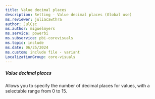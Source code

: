 ```yaml
---
title: Value decimal places
description: Setting - Value decimal places (Global use)
ms.reviewer: juliacawthra
author: JulCsc
ms.author: miguelmyers
ms.service: powerbi
ms.subservice: pbi-corevisuals
ms.topic: include
ms.date: 06/25/2024
ms.custom: include file - variant
LocalizationGroup: core-visuals
---
```

##### Value decimal places

Allows you to specify the number of decimal places for values, with a selectable range from 0 to 15.
